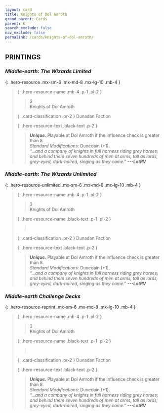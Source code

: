 ```yaml
---
layout: card
title: Knights of Dol Amroth
grand_parent: Cards
parent: K
search_exclude: false
nav_exclude: false
permalink: /cards/knights-of-dol-amroth/
---
```


## PRINTINGS


### _Middle-earth: The Wizards Limited_

{: .hero-resource .mx-sm-6 .mx-md-8 .mx-lg-10 .mb-4 }
> {: .hero-resource-name .mb-4 .p-1 .pl-2 }
> > <div class="card-mp">3</div>
> > <div class="card-name">Knights of Dol Amroth</div>
>
> {: .card-classification .pr-2 }
> Dunadan Faction
>
> {: .hero-resource-text .black-text .p-2 }
> > _**Unique.**_ Playable at Dol Amroth if the influence check is greater than 8.  <br>_Standard Modifications:_ Dunedain (+1). <br>_“...and a company of knights in full harness riding grey horses; and behind them seven hundreds of men at arms, tall as lords, grey-eyed, dark-haired, singing as they came."_ ***---&#65279;LotRV*** 
> 

### _Middle-earth: The Wizards Unlimited_

{: .hero-resource-unlimited .mx-sm-6 .mx-md-8 .mx-lg-10 .mb-4 }
> {: .hero-resource-name .mb-4 .p-1 .pl-2 }
> > <div class="card-mp">3</div>
> > <div class="card-name">Knights of Dol Amroth</div>
>
> {: .hero-resource-name .black-text .p-1 .pl-2 }
> > &nbsp;
>
> {: .card-classification .pr-2 }
> Dunadan Faction
>
> {: .hero-resource-text .black-text .p-2 }
> > _**Unique.**_ Playable at Dol Amroth if the influence check is greater than 8.  <br>_Standard Modifications:_ Dunedain (+1). <br>_“...and a company of knights in full harness riding grey horses; and behind them seven hundreds of men at arms, tall as lords, grey-eyed, dark-haired, singing as they came."_ ***---&#65279;LotRV*** 
> 

### _Middle-earth Challenge Decks_

{: .hero-resource-reprint .mx-sm-6 .mx-md-8 .mx-lg-10 .mb-4 }
> {: .hero-resource-name .mb-4 .p-1 .pl-2 }
> > <div class="card-mp">3</div>
> > <div class="card-name">Knights of Dol Amroth</div>
>
> {: .hero-resource-name .black-text .p-1 .pl-2 }
> > &nbsp;
>
> {: .card-classification .pr-2 }
> Dunadan Faction
>
> {: .hero-resource-text .black-text .p-2 }
> > _**Unique.**_ Playable at Dol Amroth if the influence check is greater than 8.  <br>_Standard Modifications:_ Dunedain (+1). <br>_“...and a company of knights in full harness riding grey horses; and behind them seven hundreds of men at arms, tall as lords, grey-eyed, dark-haired, singing as they came."_ ***---&#65279;LotRV*** 
> 
